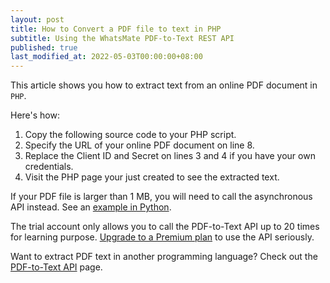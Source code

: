 ```yaml
---
layout: post
title: How to Convert a PDF file to text in PHP
subtitle: Using the WhatsMate PDF-to-Text REST API
published: true
last_modified_at: 2022-05-03T00:00:00+08:00
---
```


This article shows you how to extract text from an online PDF document in `PHP`.


Here's how:

1. Copy the following source code to your PHP script. <script src="https://gist.github.com/whatsmate/eb7730ab28c0f29011ebb241d42d0d49.js"></script>
2. Specify the URL of your online PDF document on line 8.
3. Replace the Client ID and Secret on lines 3 and 4 if you have your own credentials.
4. Visit the PHP page your just created to see the extracted text.


If your PDF file is larger than 1 MB, you will need to call the asynchronous API instead. See an <a href="https://github.com/whatsmate/pdf-demos/tree/master/python">example in Python</a>.


The trial account only allows you to call the PDF-to-Text API up to 20 times for learning purpose. [Upgrade to a Premium plan](https://www.whatsmate.net/pdf-api-subscribe.html) to use the API seriously.


Want to extract PDF text in another programming language? Check out the [PDF-to-Text API](https://www.whatsmate.net/pdf-to-text-api.html) page.


<br>
<script async src="//pagead2.googlesyndication.com/pagead/js/adsbygoogle.js"></script>
<ins class="adsbygoogle"
     style="display:inline-block;width:728px;height:90px"
     data-ad-client="ca-pub-7383487179928477"
     data-ad-slot="6959057004"></ins>
<script>
(adsbygoogle = window.adsbygoogle || []).push({});
</script>
<br>

